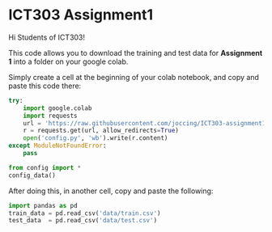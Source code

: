 # ICT303 Assignment1
Hi Students of ICT303!

This code allows you to download the training and test data for **Assignment 1** into a folder on your google colab.

Simply create a cell at the beginning of your colab notebook, and copy and paste this code there:

```python
try:
    import google.colab
    import requests
    url = 'https://raw.githubusercontent.com/joccing/ICT303-assignment1/master/config.py'
    r = requests.get(url, allow_redirects=True)
    open('config.py', 'wb').write(r.content)    
except ModuleNotFoundError:
    pass

from config import *
config_data()
```

After doing this, in another cell, copy and paste the following:

```python
import pandas as pd
train_data = pd.read_csv('data/train.csv')
test_data  = pd.read_csv('data/test.csv')
```